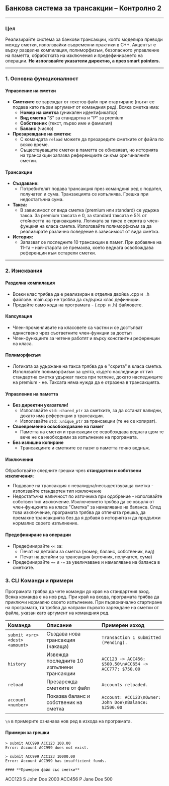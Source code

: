 ## Банкова система за трансакции – Контролно 2
---

### **Цел**

Реализирайте система за банкови трансакции, която моделира преводи между сметки, използвайки съвременни практики в C++. Акцентът е върху разделна компилация, полиморфизъм, безопасното управление на паметта, обработката на изключения и предефинирането на операции. **Не използвайте указатели директно, а през smart pointers.**

---

### **1. Основна функционалност**

#### **Управление на сметки**
- **Сметките** се зареждат от текстов файл при стартиране (пътят се подава като първи аргумент от командния ред). Всяка сметка има:
  - **Номер на сметка** (уникален идентификатор)
  - **Вид сметка** "S" за стандартна и "P" за premium
  - **Собственик** (текст, първо име и фамилия)
  - **Баланс** (число)
- **Презареждане на сметки:**  
  - С командата `reload` можете да презаредите сметките от файла по всяко време.  
  - Съществуващите сметки в паметта се обновяват, но историята на трансакции запазва референциите си към оригиналните сметки.

#### **Трансакции**
- **Създаване:**  
  - Потребителят подава трансакция през командния ред с подател, получател и сума. Транзакцията се изпълнява. Грешка при недостатъчна сума.
- **Такса:**  
  - В зависимост от вида сметка (premium или standard) се удържа такса. За premium таксата е 0, за standard таксата е 5% от стойността на транзакцията. Логиката за такса е скрита в член-фунцкия на класа сметка. Използвайте полиморфизъм за да реализирате различно поведение в зависимост от вида сметка.
- **История:**  
  - Запазват се последните 10 трансакции в памет. При добавяне на 11-та – най-старата се премахва, което веднага освобождава референции към остарели сметки.

---

### **2. Изисквания**

#### **Разделна компилация**
- Всеки клас трябва да е реализиран в отделна двойка .cpp и  .h файлове. main.cpp не трябва да съдържа клас дефиниции.
- Предайте само кода на програмата - (.cpp  и .h) файловете.

#### **Капсулация**
- Член-променливите на класовете са частни и се достъпват единствено чрез съответните член-функции за достъп
- Член-функциите за четене работят и върху константни референции на класа.

#### **Полиморфизъм**
- Логиката за удържане на такса трябва да е "скрита" в класа сметка. Използвайте полиморфизъм за целта, където наследници от тип стандартна сметка удържат такса при теглене, докато наследниците на premium - не. Таксата няма нужда да е отразена в трансакцията.

#### **Управление на паметта**
- **Без директни указатели!**
  - Използвайте `std::shared_ptr` за сметките, за да останат валидни, докато има референции в трансакции.
  - Използвайте `std::unique_ptr` за трансакции (те не се копират).
- **Своевременно освобождаване на памет**
  - Паметта на сметки и трансакции се освобождава веднага щом те вече не са необходими за изпълнение на програмата.
- **Без излишно копиране**
  - Трансакциите и сметките се пазят в паметта точно веднъж.

#### **Изключения**
Обработвайте следните грешки чрез **стандартни и собствени изключения**:
- Подаване на трансакция с невалидна/несъществуваща сметка - използвайте стандартен тип изключение
- Недостатъчна наличност по източника при одобрение - използвайте собствен тип изключение. Изключението трябва да се хвърля от член-фунцкията на класа "Сметка" за намаляване на баланса. След това изключение, програмата трябва да отпечата грешка, да премахне трансакцията без да я добавя в историята и да продължи нормално своето изпълнение.

#### **Предефиниране на операции**

- Предефинирайте `<<` за:
    - Печат на детайли за сметка (номер, баланс, собственик, вид)
    - Печат на детайли за трансакция (източник, получател, сума)
- Предефинирайте `+=` и `-=` за увеличаване и намаляване на баланса в сметките.


### **3. CLI Команди и примери**

Програмата трябва да чете команди до края на стандартния вход. Всяка команда е на нов ред. При край на входа, програмата трябва да приключи нормално своето изпълнение. При първоначално стартиране на програмата, тя трябва да направи първото зареждане на сметки от файла, указан като аргумент на командния ред.

| Команда | Описание | Примерен изход |
| :-- | :-- | :-- |
| `submit <src> <dest> <amount>` | Създава нова трансакция (чакаща) | `Transaction 1 submitted (Pending).` |
| `history` | Извежда последните 10 изпълнени трансакции | ```ACC123 -> ACC456: $500.50\nACC654 -> ACC777: $750.00``` |
| `reload` | Презарежда сметките от файл | `Accounts reloaded.` |
| `account <number>` | Показва баланс и собственик на сметка | `Account: ACC123\nOwner: John Doe\nBalance: $2500.00` |

`\n` в примерите означава нов ред в изхода на програмата.

#### **Примери за грешки**

```
> submit ACC999 ACC123 100.00
Error: Account ACC999 does not exist.

> submit ACC999 ACC123 10000.00
Error: Account ACC999 has insufficient funds.

#### **Примерен файл със сметки**
```
ACC123 S John Doe 2000
ACC456 P Jane Doe 500
```
